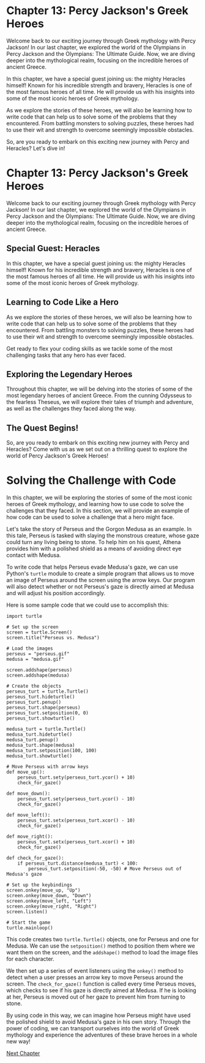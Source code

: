 # Chapter 13: Percy Jackson's Greek Heroes

Welcome back to our exciting journey through Greek mythology with Percy Jackson! In our last chapter, we explored the world of the Olympians in Percy Jackson and the Olympians: The Ultimate Guide. Now, we are diving deeper into the mythological realm, focusing on the incredible heroes of ancient Greece.

In this chapter, we have a special guest joining us: the mighty Heracles himself! Known for his incredible strength and bravery, Heracles is one of the most famous heroes of all time. He will provide us with his insights into some of the most iconic heroes of Greek mythology.

As we explore the stories of these heroes, we will also be learning how to write code that can help us to solve some of the problems that they encountered. From battling monsters to solving puzzles, these heroes had to use their wit and strength to overcome seemingly impossible obstacles.

So, are you ready to embark on this exciting new journey with Percy and Heracles? Let's dive in!
# Chapter 13: Percy Jackson's Greek Heroes

Welcome back to our exciting journey through Greek mythology with Percy Jackson! In our last chapter, we explored the world of the Olympians in Percy Jackson and the Olympians: The Ultimate Guide. Now, we are diving deeper into the mythological realm, focusing on the incredible heroes of ancient Greece.

## Special Guest: Heracles

In this chapter, we have a special guest joining us: the mighty Heracles himself! Known for his incredible strength and bravery, Heracles is one of the most famous heroes of all time. He will provide us with his insights into some of the most iconic heroes of Greek mythology.

## Learning to Code Like a Hero

As we explore the stories of these heroes, we will also be learning how to write code that can help us to solve some of the problems that they encountered. From battling monsters to solving puzzles, these heroes had to use their wit and strength to overcome seemingly impossible obstacles. 

Get ready to flex your coding skills as we tackle some of the most challenging tasks that any hero has ever faced. 

## Exploring the Legendary Heroes

Throughout this chapter, we will be delving into the stories of some of the most legendary heroes of ancient Greece. From the cunning Odysseus to the fearless Theseus, we will explore their tales of triumph and adventure, as well as the challenges they faced along the way.

## The Quest Begins!

So, are you ready to embark on this exciting new journey with Percy and Heracles? Come with us as we set out on a thrilling quest to explore the world of Percy Jackson's Greek Heroes!
# Solving the Challenge with Code

In this chapter, we will be exploring the stories of some of the most iconic heroes of Greek mythology, and learning how to use code to solve the challenges that they faced. In this section, we will provide an example of how code can be used to solve a challenge that a hero might face.

Let's take the story of Perseus and the Gorgon Medusa as an example. In this tale, Perseus is tasked with slaying the monstrous creature, whose gaze could turn any living being to stone. To help him on his quest, Athena provides him with a polished shield as a means of avoiding direct eye contact with Medusa.

To write code that helps Perseus evade Medusa's gaze, we can use Python's `turtle` module to create a simple program that allows us to move an image of Perseus around the screen using the arrow keys. Our program will also detect whether or not Perseus's gaze is directly aimed at Medusa and will adjust his position accordingly.

Here is some sample code that we could use to accomplish this:

```
import turtle

# Set up the screen
screen = turtle.Screen()
screen.title("Perseus vs. Medusa")

# Load the images
perseus = "perseus.gif"
medusa = "medusa.gif"

screen.addshape(perseus)
screen.addshape(medusa)

# Create the objects
perseus_turt = turtle.Turtle()
perseus_turt.hideturtle()
perseus_turt.penup()
perseus_turt.shape(perseus)
perseus_turt.setposition(0, 0)
perseus_turt.showturtle()

medusa_turt = turtle.Turtle()
medusa_turt.hideturtle()
medusa_turt.penup()
medusa_turt.shape(medusa)
medusa_turt.setposition(100, 100)
medusa_turt.showturtle()

# Move Perseus with arrow keys
def move_up():
    perseus_turt.sety(perseus_turt.ycor() + 10)
    check_for_gaze()

def move_down():
    perseus_turt.sety(perseus_turt.ycor() - 10)
    check_for_gaze()

def move_left():
    perseus_turt.setx(perseus_turt.xcor() - 10)
    check_for_gaze()

def move_right():
    perseus_turt.setx(perseus_turt.xcor() + 10)
    check_for_gaze()

def check_for_gaze():
    if perseus_turt.distance(medusa_turt) < 100:
        perseus_turt.setposition(-50, -50) # Move Perseus out of Medusa's gaze

# Set up the keybindings
screen.onkey(move_up, "Up")
screen.onkey(move_down, "Down")
screen.onkey(move_left, "Left")
screen.onkey(move_right, "Right")
screen.listen()

# Start the game
turtle.mainloop()
```

This code creates two `turtle.Turtle()` objects, one for Perseus and one for Medusa. We can use the `setposition()` method to position them where we want them on the screen, and the `addshape()` method to load the image files for each character.

We then set up a series of event listeners using the `onkey()` method to detect when a user presses an arrow key to move Perseus around the screen. The `check_for_gaze()` function is called every time Perseus moves, which checks to see if his gaze is directly aimed at Medusa. If he is looking at her, Perseus is moved out of her gaze to prevent him from turning to stone.

By using code in this way, we can imagine how Perseus might have used the polished shield to avoid Medusa's gaze in his own story. Through the power of coding, we can transport ourselves into the world of Greek mythology and experience the adventures of these brave heroes in a whole new way!


[Next Chapter](14_Chapter14.md)